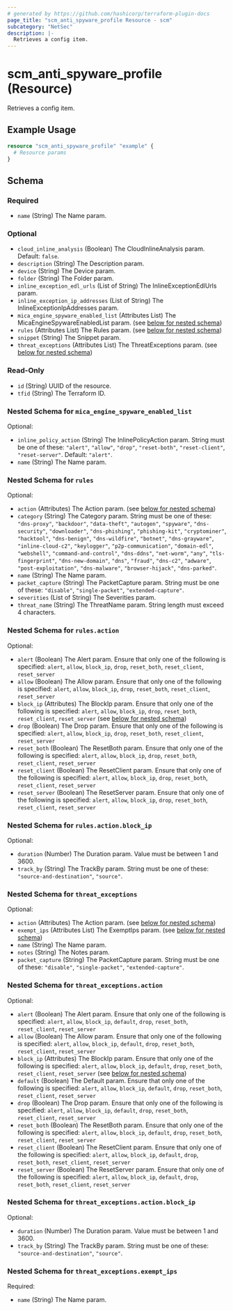 ```yaml
---
# generated by https://github.com/hashicorp/terraform-plugin-docs
page_title: "scm_anti_spyware_profile Resource - scm"
subcategory: "NetSec"
description: |-
  Retrieves a config item.
---
```


# scm_anti_spyware_profile (Resource)

Retrieves a config item.

## Example Usage

```terraform
resource "scm_anti_spyware_profile" "example" {
  # Resource params
}
```

<!-- schema generated by tfplugindocs -->
## Schema

### Required

- `name` (String) The Name param.

### Optional

- `cloud_inline_analysis` (Boolean) The CloudInlineAnalysis param. Default: `false`.
- `description` (String) The Description param.
- `device` (String) The Device param.
- `folder` (String) The Folder param.
- `inline_exception_edl_urls` (List of String) The InlineExceptionEdlUrls param.
- `inline_exception_ip_addresses` (List of String) The InlineExceptionIpAddresses param.
- `mica_engine_spyware_enabled_list` (Attributes List) The MicaEngineSpywareEnabledList param. (see [below for nested schema](#nestedatt--mica_engine_spyware_enabled_list))
- `rules` (Attributes List) The Rules param. (see [below for nested schema](#nestedatt--rules))
- `snippet` (String) The Snippet param.
- `threat_exceptions` (Attributes List) The ThreatExceptions param. (see [below for nested schema](#nestedatt--threat_exceptions))

### Read-Only

- `id` (String) UUID of the resource.
- `tfid` (String) The Terraform ID.

<a id="nestedatt--mica_engine_spyware_enabled_list"></a>
### Nested Schema for `mica_engine_spyware_enabled_list`

Optional:

- `inline_policy_action` (String) The InlinePolicyAction param. String must be one of these: `"alert"`, `"allow"`, `"drop"`, `"reset-both"`, `"reset-client"`, `"reset-server"`. Default: `"alert"`.
- `name` (String) The Name param.


<a id="nestedatt--rules"></a>
### Nested Schema for `rules`

Optional:

- `action` (Attributes) The Action param. (see [below for nested schema](#nestedatt--rules--action))
- `category` (String) The Category param. String must be one of these: `"dns-proxy"`, `"backdoor"`, `"data-theft"`, `"autogen"`, `"spyware"`, `"dns-security"`, `"downloader"`, `"dns-phishing"`, `"phishing-kit"`, `"cryptominer"`, `"hacktool"`, `"dns-benign"`, `"dns-wildfire"`, `"botnet"`, `"dns-grayware"`, `"inline-cloud-c2"`, `"keylogger"`, `"p2p-communication"`, `"domain-edl"`, `"webshell"`, `"command-and-control"`, `"dns-ddns"`, `"net-worm"`, `"any"`, `"tls-fingerprint"`, `"dns-new-domain"`, `"dns"`, `"fraud"`, `"dns-c2"`, `"adware"`, `"post-exploitation"`, `"dns-malware"`, `"browser-hijack"`, `"dns-parked"`.
- `name` (String) The Name param.
- `packet_capture` (String) The PacketCapture param. String must be one of these: `"disable"`, `"single-packet"`, `"extended-capture"`.
- `severities` (List of String) The Severities param.
- `threat_name` (String) The ThreatName param. String length must exceed 4 characters.

<a id="nestedatt--rules--action"></a>
### Nested Schema for `rules.action`

Optional:

- `alert` (Boolean) The Alert param. Ensure that only one of the following is specified: `alert`, `allow`, `block_ip`, `drop`, `reset_both`, `reset_client`, `reset_server`
- `allow` (Boolean) The Allow param. Ensure that only one of the following is specified: `alert`, `allow`, `block_ip`, `drop`, `reset_both`, `reset_client`, `reset_server`
- `block_ip` (Attributes) The BlockIp param. Ensure that only one of the following is specified: `alert`, `allow`, `block_ip`, `drop`, `reset_both`, `reset_client`, `reset_server` (see [below for nested schema](#nestedatt--rules--action--block_ip))
- `drop` (Boolean) The Drop param. Ensure that only one of the following is specified: `alert`, `allow`, `block_ip`, `drop`, `reset_both`, `reset_client`, `reset_server`
- `reset_both` (Boolean) The ResetBoth param. Ensure that only one of the following is specified: `alert`, `allow`, `block_ip`, `drop`, `reset_both`, `reset_client`, `reset_server`
- `reset_client` (Boolean) The ResetClient param. Ensure that only one of the following is specified: `alert`, `allow`, `block_ip`, `drop`, `reset_both`, `reset_client`, `reset_server`
- `reset_server` (Boolean) The ResetServer param. Ensure that only one of the following is specified: `alert`, `allow`, `block_ip`, `drop`, `reset_both`, `reset_client`, `reset_server`

<a id="nestedatt--rules--action--block_ip"></a>
### Nested Schema for `rules.action.block_ip`

Optional:

- `duration` (Number) The Duration param. Value must be between 1 and 3600.
- `track_by` (String) The TrackBy param. String must be one of these: `"source-and-destination"`, `"source"`.




<a id="nestedatt--threat_exceptions"></a>
### Nested Schema for `threat_exceptions`

Optional:

- `action` (Attributes) The Action param. (see [below for nested schema](#nestedatt--threat_exceptions--action))
- `exempt_ips` (Attributes List) The ExemptIps param. (see [below for nested schema](#nestedatt--threat_exceptions--exempt_ips))
- `name` (String) The Name param.
- `notes` (String) The Notes param.
- `packet_capture` (String) The PacketCapture param. String must be one of these: `"disable"`, `"single-packet"`, `"extended-capture"`.

<a id="nestedatt--threat_exceptions--action"></a>
### Nested Schema for `threat_exceptions.action`

Optional:

- `alert` (Boolean) The Alert param. Ensure that only one of the following is specified: `alert`, `allow`, `block_ip`, `default`, `drop`, `reset_both`, `reset_client`, `reset_server`
- `allow` (Boolean) The Allow param. Ensure that only one of the following is specified: `alert`, `allow`, `block_ip`, `default`, `drop`, `reset_both`, `reset_client`, `reset_server`
- `block_ip` (Attributes) The BlockIp param. Ensure that only one of the following is specified: `alert`, `allow`, `block_ip`, `default`, `drop`, `reset_both`, `reset_client`, `reset_server` (see [below for nested schema](#nestedatt--threat_exceptions--action--block_ip))
- `default` (Boolean) The Default param. Ensure that only one of the following is specified: `alert`, `allow`, `block_ip`, `default`, `drop`, `reset_both`, `reset_client`, `reset_server`
- `drop` (Boolean) The Drop param. Ensure that only one of the following is specified: `alert`, `allow`, `block_ip`, `default`, `drop`, `reset_both`, `reset_client`, `reset_server`
- `reset_both` (Boolean) The ResetBoth param. Ensure that only one of the following is specified: `alert`, `allow`, `block_ip`, `default`, `drop`, `reset_both`, `reset_client`, `reset_server`
- `reset_client` (Boolean) The ResetClient param. Ensure that only one of the following is specified: `alert`, `allow`, `block_ip`, `default`, `drop`, `reset_both`, `reset_client`, `reset_server`
- `reset_server` (Boolean) The ResetServer param. Ensure that only one of the following is specified: `alert`, `allow`, `block_ip`, `default`, `drop`, `reset_both`, `reset_client`, `reset_server`

<a id="nestedatt--threat_exceptions--action--block_ip"></a>
### Nested Schema for `threat_exceptions.action.block_ip`

Optional:

- `duration` (Number) The Duration param. Value must be between 1 and 3600.
- `track_by` (String) The TrackBy param. String must be one of these: `"source-and-destination"`, `"source"`.



<a id="nestedatt--threat_exceptions--exempt_ips"></a>
### Nested Schema for `threat_exceptions.exempt_ips`

Required:

- `name` (String) The Name param.
